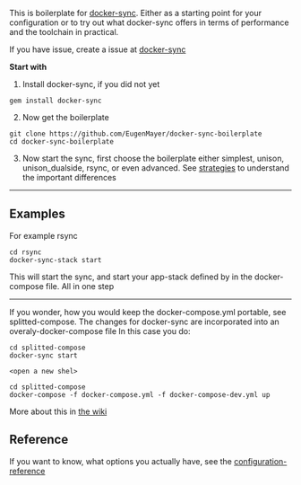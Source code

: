 This is boilerplate for [docker-sync](https://github.com/EugenMayer/docker_sync).
Either as a starting point for your configuration or to try out what docker-sync offers in terms of performance and the toolchain in practical.

If you have issue, create a issue at [docker-sync](https://github.com/EugenMayer/docker_sync)

**Start with**

 1) Install docker-sync, if you did not yet

```
gem install docker-sync
```

 2) Now get the boilerplate
```
git clone https://github.com/EugenMayer/docker-sync-boilerplate
cd docker-sync-boilerplate
```

 3) Now start the sync, first choose the boilerplate either simplest, unison, unison_dualside, rsync, or even advanced. See [strategies](https://github.com/EugenMayer/docker-sync/wiki/8.-Strategies) to understand the important differences

---

## Examples

For example rsync
```
cd rsync
docker-sync-stack start
```
This will start the sync, and start your app-stack defined by in the docker-compose file. All in one step

---

If you wonder, how you would keep the docker-compose.yml portable, see splitted-compose. The changes for docker-sync are incorporated into an overaly-docker-compose file
In this case you do:

```
cd splitted-compose
docker-sync start

<open a new shel>

cd splitted-compose
docker-compose -f docker-compose.yml -f docker-compose-dev.yml up
```

More about this in [the wiki](https://github.com/EugenMayer/docker-sync/wiki/Keep-you-docker-compose.yml-portable)

## Reference

If you want to know, what options you actually have, see the [configuration-reference](https://github.com/EugenMayer/docker-sync/wiki/2.-Configuration#docker-syncyml)
